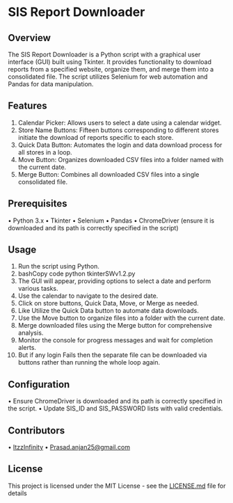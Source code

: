 # SIS Report Downloader
  
## Overview

The SIS Report Downloader is a Python script with a graphical user interface (GUI) built using Tkinter.
It provides functionality to download reports from a specified website, organize them, and merge them into a consolidated file.
The script utilizes Selenium for web automation and Pandas for data manipulation.

## Features

1.	Calendar Picker: Allows users to select a date using a calendar widget.
2.	Store Name Buttons: Fifteen buttons corresponding to different stores initiate the download of reports specific to each store.
3.	Quick Data Button: Automates the login and data download process for all stores in a loop.
4.	Move Button: Organizes downloaded CSV files into a folder named with the current date.
5.	Merge Button: Combines all downloaded CSV files into a single consolidated file.
   
## Prerequisites

•	Python 3.x
•	Tkinter
•	Selenium
•	Pandas
•	ChromeDriver (ensure it is downloaded and its path is correctly specified in the script)

## Usage

1.	Run the script using Python.
2.	bashCopy code python tkinterSWv1.2.py
3.	The GUI will appear, providing options to select a date and perform various tasks.
4.	Use the calendar to navigate to the desired date.
5.	Click on store buttons, Quick Data, Move, or Merge as needed.
6.	Like Utilize the Quick Data button to automate data downloads.
7.	Use the Move button to organize files into a folder with the current date.
8.	Merge downloaded files using the Merge button for comprehensive analysis.
9.	Monitor the console for progress messages and wait for completion alerts.
10.	But if any login Fails then the separate file can be downloaded via <store name> buttons rather than running the whole loop again.
    
## Configuration

•	Ensure ChromeDriver is downloaded and its path is correctly specified in the script.
•	Update SIS_ID and SIS_PASSWORD lists with valid credentials.

## Contributors

•	[ItzzInfinity](https://www.linkedin.com/in/anjan-prasad-itzzinfinity/)
•	Prasad.anjan25@gmail.com

## License
This project is licensed under the MIT License - see the [LICENSE.md](https://choosealicense.com/licenses/mit/) file for details

